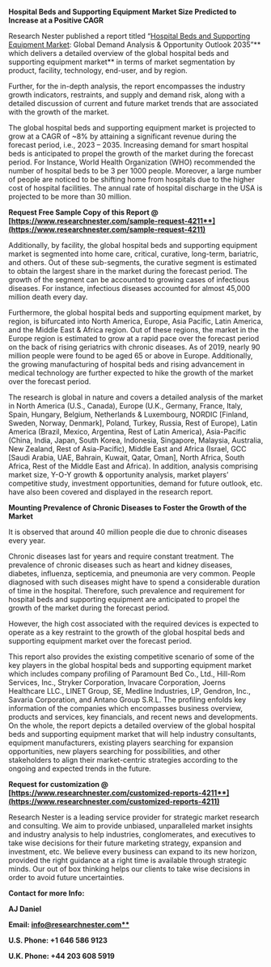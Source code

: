 ﻿**Hospital Beds and Supporting Equipment** **Market Size Predicted to Increase at a Positive CAGR**

Research Nester published a report titled “[Hospital Beds and Supporting Equipment Market](https://www.researchnester.com/reports/hospital-beds-and-supporting-equipment-market/4211): Global Demand Analysis & Opportunity Outlook 2035”** which delivers a detailed overview of the global hospital beds and supporting equipment market** in terms of market segmentation by product, facility, technology, end-user, and by region. 

Further, for the in-depth analysis, the report encompasses the industry growth indicators, restraints, and supply and demand risk, along with a detailed discussion of current and future market trends that are associated with the growth of the market.

The global hospital beds and supporting equipment market is projected to grow at a CAGR of ~8% by attaining a significant revenue during the forecast period, i.e., 2023 – 2035. Increasing demand for smart hospital beds is anticipated to propel the growth of the market during the forecast period. For Instance, World Health Organization (WHO) recommended the number of hospital beds to be 3 per 1000 people. Moreover, a large number of people are noticed to be shifting home from hospitals due to the higher cost of hospital facilities. The annual rate of hospital discharge in the USA is projected to be more than 30 million. 

**Request Free Sample Copy of this Report @ [https://www.researchnester.com/sample-request-4211**](https://www.researchnester.com/sample-request-4211)**

Additionally, by facility, the global hospital beds and supporting equipment market is segmented into home care, critical, curative, long-term, bariatric, and others. Out of these sub-segments, the curative segment is estimated to obtain the largest share in the market during the forecast period. The growth of the segment can be accounted to growing cases of infectious diseases. For instance, infectious diseases accounted for almost 45,000 million death every day.  

Furthermore, the global hospital beds and supporting equipment market, by region, is bifurcated into North America, Europe, Asia Pacific, Latin America, and the Middle East & Africa region. Out of these regions, the market in the Europe region is estimated to grow at a rapid pace over the forecast period on the back of rising geriatrics with chronic diseases. As of 2019, nearly 90 million people were found to be aged 65 or above in Europe. Additionally, the growing manufacturing of hospital beds and rising advancement in medical technology are further expected to hike the growth of the market over the forecast period.  

The research is global in nature and covers a detailed analysis of the market in North America (U.S., Canada), Europe (U.K., Germany, France, Italy, Spain, Hungary, Belgium, Netherlands & Luxembourg, NORDIC [Finland, Sweden, Norway, Denmark], Poland, Turkey, Russia, Rest of Europe), Latin America (Brazil, Mexico, Argentina, Rest of Latin America), Asia-Pacific (China, India, Japan, South Korea, Indonesia, Singapore, Malaysia, Australia, New Zealand, Rest of Asia-Pacific), Middle East and Africa (Israel, GCC [Saudi Arabia, UAE, Bahrain, Kuwait, Qatar, Oman], North Africa, South Africa, Rest of the Middle East and Africa). In addition, analysis comprising market size, Y-O-Y growth & opportunity analysis, market players’ competitive study, investment opportunities, demand for future outlook, etc. have also been covered and displayed in the research report.

**Mounting Prevalence of Chronic Diseases to Foster the Growth of the Market**

It is observed that around 40 million people die due to chronic diseases every year. 

Chronic diseases last for years and require constant treatment. The prevalence of chronic diseases such as heart and kidney diseases, diabetes, influenza, septicemia, and pneumonia are very common. People diagnosed with such diseases might have to spend a considerable duration of time in the hospital. Therefore, such prevalence and requirement for hospital beds and supporting equipment are anticipated to propel the growth of the market during the forecast period. 

However, the high cost associated with the required devices is expected to operate as a key restraint to the growth of the global hospital beds and supporting equipment market over the forecast period. 

This report also provides the existing competitive scenario of some of the key players in the global hospital beds and supporting equipment market which includes company profiling of Paramount Bed Co., Ltd.<a name="_hlk107320902"></a>, Hill-Rom Services, Inc., Stryker Corporation, Invacare Corporation, Joerns Healthcare LLC., LINET Group, SE, Medline Industries, LP, Gendron, Inc., Savaria Corporation, and Antano Group S.R.L. The profiling enfolds key information of the companies which encompasses business overview, products and services, key financials, and recent news and developments. On the whole, the report depicts a detailed overview of the global hospital beds and supporting equipment market that will help industry consultants, equipment manufacturers, existing players searching for expansion opportunities, new players searching for possibilities, and other stakeholders to align their market-centric strategies according to the ongoing and expected trends in the future.    

**Request for customization @  [https://www.researchnester.com/customized-reports-4211**](https://www.researchnester.com/customized-reports-4211)**

Research Nester is a leading service provider for strategic market research and consulting. We aim to provide unbiased, unparalleled market insights and industry analysis to help industries, conglomerates, and executives to take wise decisions for their future marketing strategy, expansion and investment, etc. We believe every business can expand to its new horizon, provided the right guidance at a right time is available through strategic minds. Our out of box thinking helps our clients to take wise decisions in order to avoid future uncertainties.

**Contact for more Info:**

**AJ Daniel**

**Email: [info@researchnester.com**](mailto:info@researchnester.com)**

**U.S. Phone: +1 646 586 9123** 

**U.K. Phone: +44 203 608 5919**


